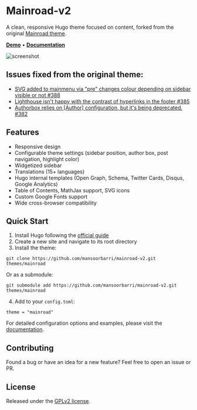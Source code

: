 # Mainroad-v2

A clean, responsive Hugo theme focused on content, forked from the original [Mainroad theme](https://github.com/vimux/mainroad).

**[Demo](https://mainroad-v2.pages.dev)** • **[Documentation](https://mainroad-v2.pages.dev/docs/)**

![screenshot](https://raw.githubusercontent.com/mansoorbarri/mainroad-v2/master/images/screenshot.png)

## Issues fixed from the original theme: 
- [SVG added to mainmenu via "pre" changes colour depending on sidebar visible or not #388](https://github.com/Vimux/Mainroad/issues/388)
- [ Lighthouse isn't happy with the contrast of hyperlinks in the footer #385 ](https://github.com/Vimux/Mainroad/issues/385)
- [ Authorbox relies on [Author] configuration, but it's being deprecated. #382 ](https://github.com/Vimux/Mainroad/issues/382)

## Features

+ Responsive design
+ Configurable theme settings (sidebar position, author box, post navigation, highlight color)
+ Widgetized sidebar
+ Translations (15+ languages)
+ Hugo internal templates (Open Graph, Schema, Twitter Cards, Disqus, Google Analytics)
+ Table of Contents, MathJax support, SVG icons
+ Custom Google Fonts support
+ Wide cross-browser compatibility

## Quick Start

1. Install Hugo following the [official guide](https://gohugo.io/getting-started/quick-start/#step-1-install-hugo)
2. Create a new site and navigate to its root directory
3. Install the theme:
```
git clone https://github.com/mansoorbarri/mainroad-v2.git themes/mainroad
```
Or as a submodule:
```
git submodule add https://github.com/mansoorbarri/mainroad-v2.git themes/mainroad
```
4. Add to your `config.toml`:
```
theme = "mainroad"
```

For detailed configuration options and examples, please visit the [documentation](https://mainroad-v2.pages.dev/docs/).

## Contributing

Found a bug or have an idea for a new feature? Feel free to open an issue or PR. 

## License

Released under the [GPLv2 license](https://github.com/mansoorbarri/mainroad-v2/blob/master/LICENSE.md).
